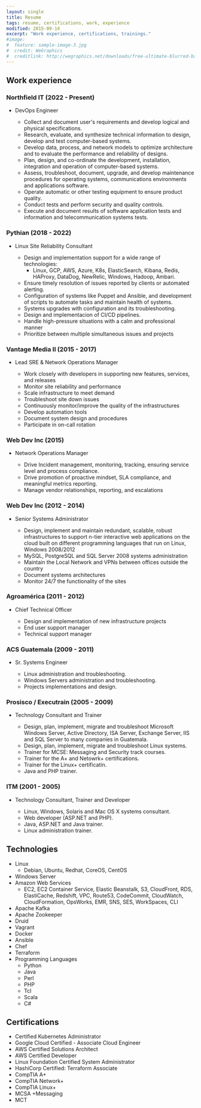 ```yaml
---
layout: single
title: Resume
tags: resume, certifications, work, experience
modified: 2015-09-14
excerpt: "Work experience, certifications, trainings."
#image:
#  feature: sample-image-3.jpg
#  credit: WeGraphics
#  creditlink: http://wegraphics.net/downloads/free-ultimate-blurred-background-pack/
---
```


## Work experience

### Northfield IT (2022 - Present)

* DevOps Engineer

    * Collect and document user's requirements and develop logical and physical specifications.
    * Research, evaluate, and synthesize technical information to design, develop and test computer-based systems.
    * Develop data, process, and network models to optimize architecture and to evaluate the performance and reliability of designs.
    * Plan, design, and co-ordinate the development, installation, integration and operation of computer-based systems.
    * Assess, troubleshoot, document, upgrade, and develop maintenance procedures for operating systems, communications environments and applications software.
    * Operate automatic or other testing equipment to ensure product quality.
    * Conduct tests and perform security and quality controls.
    * Execute and document results of software application tests and information and telecommunication systems tests.

### Pythian (2018 - 2022)

* Linux Site Reliability Consultant

    * Design and implementation support for a wide range of technologies:
        * Linux, GCP, AWS, Azure, K8s, ElasticSearch, Kibana, Redis, HAProxy, DataDog, NewRelic, Windows, Hadoop, Ambari.
    * Ensure timely resolution of issues reported by clients or automated alerting.
    * Configuration of systems like Puppet and Ansible, and development of scripts to automate tasks and maintain health of systems.
    * Systems upgrades with configuration and its troubleshooting.
    * Design and implementacion of CI/CD pipelines.
    * Handle high-pressure situations with a calm and professional manner
    * Prioritize between multiple simultaneous issues and projects

### Vantage Media II (2015 - 2017)

* Lead SRE & Network Operations Manager

    * Work closely with developers in supporting new features, services, and releases
    * Monitor site reliability and performance 
    * Scale infrastructure to meet demand 
    * Troubleshoot site down issues 
    * Continuously monitor/improve the quality of the infrastructures 
    * Develop automation tools 
    * Document system design and procedures 
    * Participate in on-call rotation

### Web Dev Inc (2015)

* Network Operations Manager

    * Drive Incident management, monitoring, tracking, ensuring service level and process compliance.
    * Drive promotion of proactive mindset, SLA compliance, and meaningful metrics reporting.
    * Manage vendor relationships, reporting, and escalations 

### Web Dev Inc (2012 - 2014)

* Senior Systems Administrator


    * Design, implement and maintain redundant, scalable, robust infrastructures to support n-tier interactive web applications on the cloud built on different programming languages that run on Linux, Windows 2008/2012
    * MySQL, PostgreSQL and SQL Server 2008 systems administration
    * Maintain the Local Network and VPNs between offices outside the country
    * Document systems architectures
    * Monitor 24/7 the functionality of the sites

### Agroamérica (2011 - 2012)

* Chief Technical Officer

    * Design and implementation of new infrastructure projects
    * End user support manager
    * Technical support manager


### ACS Guatemala (2009 - 2011)

* Sr. Systems Engineer

    * Linux administration and troubleshooting.
    * Windows Servers administration and troubleshooting.
    * Projects implementations and design.

### Prosisco / Executrain (2005 - 2009)

* Technology Consultant and Trainer

    * Design, plan, implement, migrate and troubleshoot Microsoft Windows Server, Active Directory, ISA Server, Exchange Server, IIS and SQL Server to many companies in Guatemala.
    * Design, plan, implement, migrate and troubleshoot Linux systems.
    * Trainer for MCSE: Messaging and Security track courses.
    * Trainer for the A+ and Netowrk+ certifications.
    * Trainer for the Linux+ certificatin.
    * Java and PHP trainer.

### ITM (2001 - 2005)

* Technology Consultant, Trainer and Developer

    * Linux, Windows, Solaris and Mac OS X systems consultant.
    * Web developer (ASP.NET and PHP).
    * Java, ASP.NET and Java trainer.
    * Linux administration trainer.

## Technologies

* Linux
    * Debian, Ubuntu, Redhat, CoreOS, CentOS
* Windows Server
* Amazon Web Services
    * EC2, EC2 Container Service, Elastic Beanstalk, S3, CloudFront, RDS, ElastiCache, Redshift, VPC, Route53, CodeCommit, CloudWatch, CloudFormation, OpsWorks, EMR, SNS, SES, WorkSpaces, CLI
* Apache Kafka
* Apache Zookeeper
* Druid
* Vagrant
* Docker
* Ansible
* Chef
* Terraform
* Programming Languages
    * Python
    * Java
    * Perl
    * PHP
    * Tcl
    * Scala
    * C#

## Certifications

* Certified Kubernetes Administrator
* Google Cloud Certified - Associate Cloud Engineer
* AWS Certified Solutions Architect
* AWS Certified Developer
* Linux Foundation Certified System Administrator
* HashiCorp Certified: Terraform Associate
* CompTIA A+
* CompTIA Network+
* CompTIA Linux+
* MCSA +Messaging
* MCT

